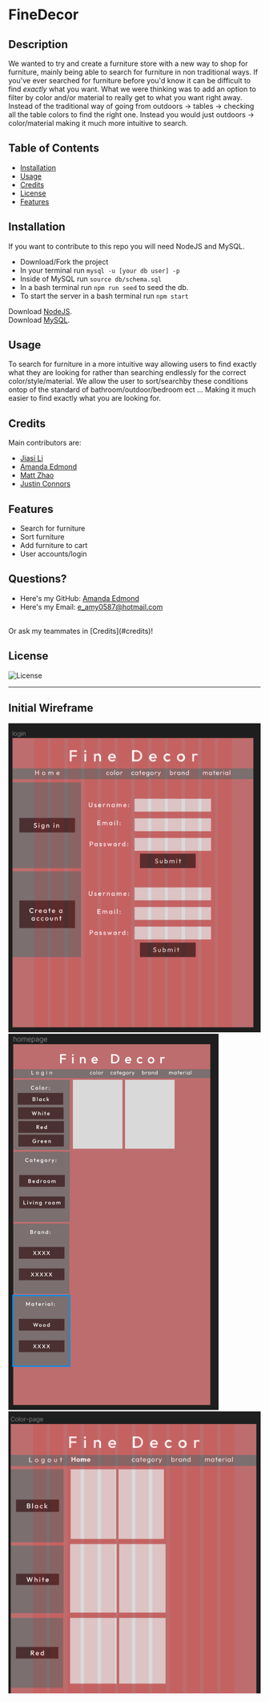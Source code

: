 # FineDecor

## Description

We wanted to try and create a furniture store with a new way to shop for furniture, mainly being able to search for furniture in non traditional ways. If you've ever searched for furniture before you'd know it can be difficult to find *exactly* what you want. What we were thinking was to add an option to filter by color and/or material to really get to what you want right away. Instead of the traditional way of going from outdoors -> tables -> checking all the table colors to find the right one. Instead you would just outdoors -> color/material making it much more intuitive to search.

## Table of Contents

- [Installation](#installation)
- [Usage](#usage)
- [Credits](#credits)
- [License](#license)
- [Features](#features)

## Installation

If you want to contribute to this repo you will need NodeJS and MySQL. 
- Download/Fork the project
- In your terminal run ```mysql -u [your db user] -p``` 
- Inside of MySQL run ```source db/schema.sql```
- In a bash terminal run ```npm run seed``` to seed the db.
- To start the server in a bash terminal run ```npm start```

Download [NodeJS](https://nodejs.org/en/download).<br>
Download [MySQL](https://dev.mysql.com/downloads/installer/).

## Usage

To search for furniture in a more intuitive way allowing users to find exactly what they are looking for rather than searching endlessly for the correct color/style/material. We allow the user to sort/searchby these conditions ontop of the standard of bathroom/outdoor/bedroom ect ... Making it much easier to find exactly what you are looking for.

## Credits

Main contributors are:
- [Jiasi Li](https://github.com/Jiasisi)
- [Amanda Edmond](https://github.com/AmyEdmond)
- [Matt Zhao](https://github.com/unbmattzhao)
- [Justin Connors](https://github.com/Justin-Connors)

## Features

- Search for furniture
- Sort furniture
- Add furniture to cart
- User accounts/login

## Questions?

- Here's my GitHub: [Amanda Edmond](https://github.com/AmyEdmond) <br>
- Here's my Email: [e_amy0587@hotmail.com](mailto:e_amy0587@hotmail.com) <br>
<br>
Or ask my teammates in [Credits](#credits)!

## License
![License](https://img.shields.io/badge/license-MIT-blue.svg)

---

## Initial Wireframe
![Alt text](public/img/sgnin.png "Sign In")
![Alt text](public/img/hmpg.png "Home Page")
![Alt text](public/img/sort.png "Sort")